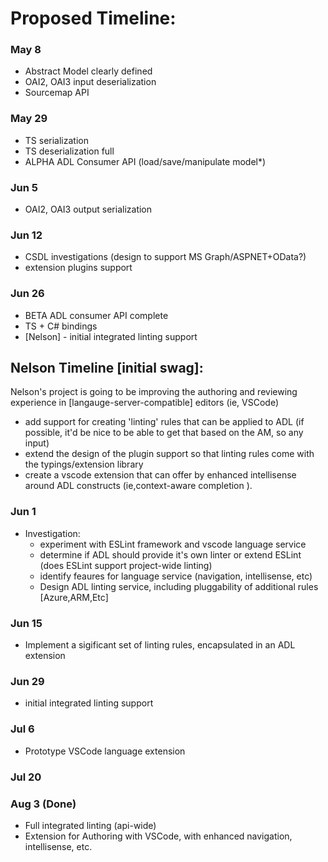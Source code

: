 # Proposed Timeline: 

### May 8
  - Abstract Model clearly defined 
  - OAI2, OAI3 input deserialization     
  - Sourcemap API 

### May 29
  - TS serialization 
  - TS deserialization full 
  - ALPHA ADL Consumer API (load/save/manipulate model*)

### Jun 5
  - OAI2, OAI3 output serialization 

### Jun 12 
  - CSDL investigations (design to support MS Graph/ASPNET+OData?)
  - extension plugins support

### Jun 26
  - BETA ADL consumer API complete
  - TS + C# bindings
  - [Nelson] - initial integrated linting support


## Nelson Timeline [initial swag]:

Nelson's project is going to be improving the authoring and reviewing experience in [langauge-server-compatible] editors (ie, VSCode) 

- add support for creating 'linting' rules that can be applied to ADL 
  (if possible, it'd be nice to be able to get that based on the AM, so any input)
- extend the design of the plugin support so that linting rules come with the typings/extension library
- create a vscode extension that can offer by enhanced intellisense around ADL constructs (ie,context-aware completion ).


### Jun 1 
  - Investigation:
    - experiment with ESLint framework and vscode language service
    - determine if ADL should provide it's own linter or extend ESLint (does ESLint support project-wide linting)
    - identify feaures for language service (navigation, intellisense, etc)
    - Design ADL linting service, including pluggability of additional rules [Azure,ARM,Etc]
### Jun 15
  - Implement a sigificant set of linting rules, encapsulated in an ADL extension
### Jun 29
  - initial integrated linting support
### Jul 6
  - Prototype VSCode language extension 
### Jul 20 
### Aug 3 (Done)
  - Full integrated linting (api-wide)
  - Extension for Authoring with VSCode, with enhanced navigation, intellisense, etc.

 